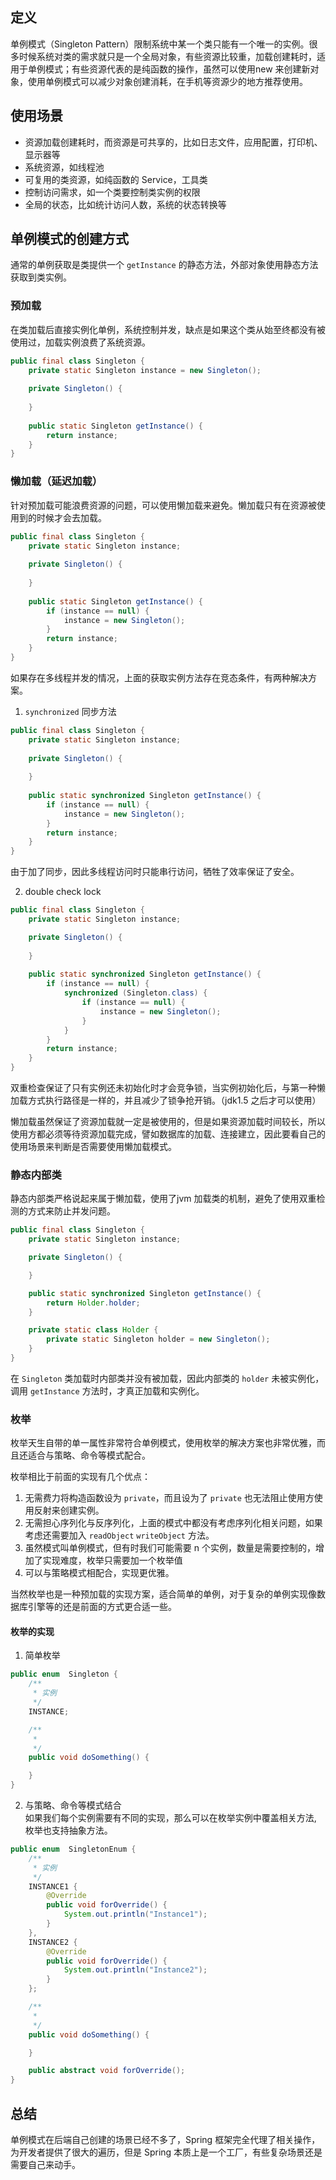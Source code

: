 ## 定义

单例模式（Singleton Pattern）限制系统中某一个类只能有一个唯一的实例。很多时候系统对类的需求就只是一个全局对象，有些资源比较重，加载创建耗时，适用于单例模式；有些资源代表的是纯函数的操作，虽然可以使用new 来创建新对象，使用单例模式可以减少对象创建消耗，在手机等资源少的地方推荐使用。

## 使用场景

- 资源加载创建耗时，而资源是可共享的，比如日志文件，应用配置，打印机、显示器等
- 系统资源，如线程池
- 可复用的类资源，如纯函数的 Service，工具类
- 控制访问需求，如一个类要控制类实例的权限
- 全局的状态，比如统计访问人数，系统的状态转换等


## 单例模式的创建方式

通常的单例获取是类提供一个 `getInstance` 的静态方法，外部对象使用静态方法获取到类实例。

### 预加载

在类加载后直接实例化单例，系统控制并发，缺点是如果这个类从始至终都没有被使用过，加载实例浪费了系统资源。

```java
public final class Singleton {
    private static Singleton instance = new Singleton();
    
    private Singleton() {
        
    }
    
    public static Singleton getInstance() {
        return instance;
    }
}
```

### 懒加载（延迟加载）

针对预加载可能浪费资源的问题，可以使用懒加载来避免。懒加载只有在资源被使用到的时候才会去加载。

```java
public final class Singleton {
    private static Singleton instance;
    
    private Singleton() {
        
    }
    
    public static Singleton getInstance() {
        if (instance == null) {
            instance = new Singleton();
        }
        return instance;
    }
}

```

如果存在多线程并发的情况，上面的获取实例方法存在竞态条件，有两种解决方案。

1. `synchronized` 同步方法

```java
public final class Singleton {
    private static Singleton instance;
    
    private Singleton() {
        
    }
    
    public static synchronized Singleton getInstance() {
        if (instance == null) {
            instance = new Singleton();
        }
        return instance;
    }
}

```
由于加了同步，因此多线程访问时只能串行访问，牺牲了效率保证了安全。

2. double check lock

```java
public final class Singleton {
    private static Singleton instance;

    private Singleton() {
        
    }
    
    public static synchronized Singleton getInstance() {
        if (instance == null) {
            synchronized (Singleton.class) {
                if (instance == null) {
                    instance = new Singleton();
                }
            }
        }
        return instance;
    }
}
```
双重检查保证了只有实例还未初始化时才会竞争锁，当实例初始化后，与第一种懒加载方式执行路径是一样的，并且减少了锁争抢开销。（jdk1.5 之后才可以使用）

懒加载虽然保证了资源加载就一定是被使用的，但是如果资源加载时间较长，所以使用方都必须等待资源加载完成，譬如数据库的加载、连接建立，因此要看自己的使用场景来判断是否需要使用懒加载模式。

### 静态内部类

静态内部类严格说起来属于懒加载，使用了jvm 加载类的机制，避免了使用双重检测的方式来防止并发问题。

```java
public final class Singleton {
    private static Singleton instance;

    private Singleton() {

    }

    public static synchronized Singleton getInstance() {
        return Holder.holder;
    }

    private static class Holder {
        private static Singleton holder = new Singleton();
    }
}
```

在 `Singleton` 类加载时内部类并没有被加载，因此内部类的 `holder` 未被实例化，调用 `getInstance` 方法时，才真正加载和实例化。

### 枚举

枚举天生自带的单一属性非常符合单例模式，使用枚举的解决方案也非常优雅，而且还适合与策略、命令等模式配合。

枚举相比于前面的实现有几个优点：
1. 无需费力将构造函数设为 `private`，而且设为了 `private` 也无法阻止使用方使用反射来创建实例。
2. 无需担心序列化与反序列化，上面的模式中都没有考虑序列化相关问题，如果考虑还需要加入 `readObject` `writeObject` 方法。
3. 虽然模式叫单例模式，但有时我们可能需要 n 个实例，数量是需要控制的，增加了实现难度，枚举只需要加一个枚举值
4. 可以与策略模式相配合，实现更优雅。

当然枚举也是一种预加载的实现方案，适合简单的单例，对于复杂的单例实现像数据库引擎等的还是前面的方式更合适一些。

#### 枚举的实现

1. 简单枚举
```java
public enum  Singleton {
    /**
     * 实例
     */
    INSTANCE;

    /**
     *
     */
    public void doSomething() {

    }
}
```

2. 与策略、命令等模式结合  
如果我们每个实例需要有不同的实现，那么可以在枚举实例中覆盖相关方法, 枚举也支持抽象方法。
```java
public enum  SingletonEnum {
    /**
     * 实例
     */
    INSTANCE1 {
        @Override
        public void forOverride() {
            System.out.println("Instance1");
        }
    },
    INSTANCE2 {
        @Override
        public void forOverride() {
            System.out.println("Instance2");
        }
    };

    /**
     *
     */
    public void doSomething() {

    }

    public abstract void forOverride();
}

```

## 总结

单例模式在后端自己创建的场景已经不多了，Spring 框架完全代理了相关操作，为开发者提供了很大的遍历，但是 Spring 本质上是一个工厂，有些复杂场景还是需要自己来动手。
